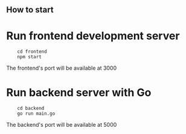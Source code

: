 ## How to start

# Run frontend development server
```
    cd frontend
    npm start
```
The frontend's port will be available at 3000

# Run backend server with Go
```
    cd backend
    go run main.go
```
The backend's port will be available at 5000
